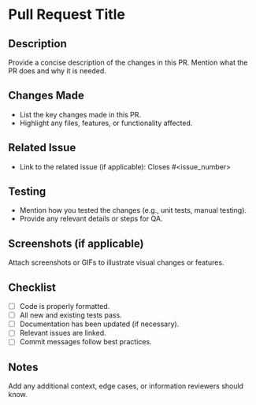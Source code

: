 # Pull Request Title

## Description
Provide a concise description of the changes in this PR. Mention what the PR does and why it is needed.

## Changes Made
- List the key changes made in this PR.
- Highlight any files, features, or functionality affected.

## Related Issue
- Link to the related issue (if applicable): Closes #<issue_number>

## Testing
- Mention how you tested the changes (e.g., unit tests, manual testing).
- Provide any relevant details or steps for QA.

## Screenshots (if applicable)
Attach screenshots or GIFs to illustrate visual changes or features.

## Checklist
- [ ] Code is properly formatted.
- [ ] All new and existing tests pass.
- [ ] Documentation has been updated (if necessary).
- [ ] Relevant issues are linked.
- [ ] Commit messages follow best practices.

## Notes
Add any additional context, edge cases, or information reviewers should know.
